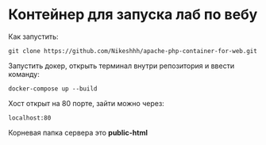 # Контейнер для запуска лаб по вебу
Как запустить:
```
git clone https://github.com/Nikeshhh/apache-php-container-for-web.git
```
Запустить докер, открыть терминал внутри репозитория и ввести команду:
```
docker-compose up --build
```
Хост открыт на 80 порте, зайти можно через:
```
localhost:80
```
Корневая папка сервера это **public-html**
